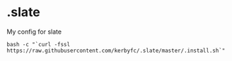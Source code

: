.slate
======

My config for slate

    bash -c "`curl -fssl https://raw.githubusercontent.com/kerbyfc/.slate/master/.install.sh`"
